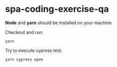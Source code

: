 # spa-coding-exercise-qa

**Node** and **yarn** should be installed on your machine

Checkout and run:
```
yarn
```

Try to execute cypress test:
```
yarn cypress open
```